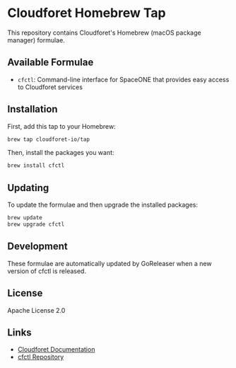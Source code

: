 # Cloudforet Homebrew Tap

This repository contains Cloudforet's Homebrew (macOS package manager) formulae.

## Available Formulae

- `cfctl`: Command-line interface for SpaceONE that provides easy access to Cloudforet services

## Installation

First, add this tap to your Homebrew:

```bash
brew tap cloudforet-io/tap
```

Then, install the packages you want:

```bash
brew install cfctl
```

## Updating

To update the formulae and then upgrade the installed packages:

```bash
brew update
brew upgrade cfctl
```

## Development

These formulae are automatically updated by GoReleaser when a new version of cfctl is released.

## License

Apache License 2.0

## Links

- [Cloudforet Documentation](https://docs.spaceone.megazone.io/)
- [cfctl Repository](https://github.com/cloudforet-io/cfctl)
